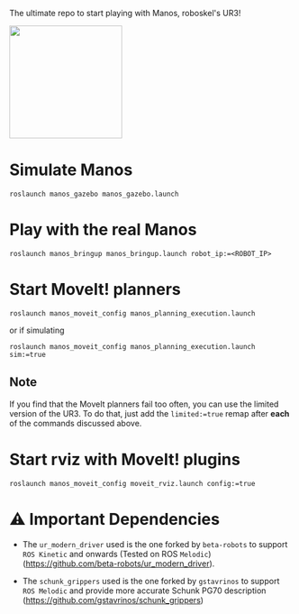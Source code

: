 The ultimate repo to start playing with Manos, roboskel's UR3!

<img src="https://raw.githubusercontent.com/Roboskel-Manipulation/manos/master/manos.png" width="200">

# Simulate Manos

`roslaunch manos_gazebo manos_gazebo.launch`


# Play with the real Manos

`roslaunch manos_bringup manos_bringup.launch robot_ip:=<ROBOT_IP>`


# Start MoveIt! planners

`roslaunch manos_moveit_config manos_planning_execution.launch`

or if simulating

`roslaunch manos_moveit_config manos_planning_execution.launch sim:=true`


## Note

If you find that the MoveIt planners fail too often, you can use the limited version of the UR3. To do that, just add the `limited:=true` remap after <b>each</b> of the commands discussed above.

# Start rviz with MoveIt! plugins

`roslaunch manos_moveit_config moveit_rviz.launch config:=true`


# :warning: Important Dependencies

* The `ur_modern_driver` used is the one forked by `beta-robots` to support `ROS Kinetic` and onwards (Tested on ROS `Melodic`) (https://github.com/beta-robots/ur_modern_driver).

* The `schunk_grippers` used is the one forked by `gstavrinos` to support `ROS Melodic` and provide more accurate Schunk PG70 description (https://github.com/gstavrinos/schunk_grippers)


